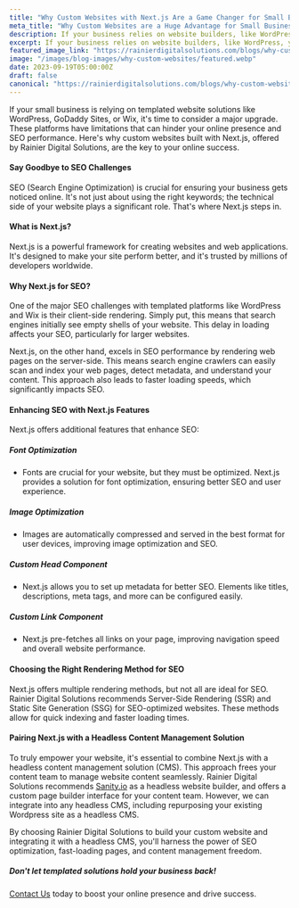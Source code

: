 ```yaml
---
title: "Why Custom Websites with Next.js Are a Game Changer for Small Businesses"
meta_title: "Why Custom Websites are a Huge Advantage for Small Businesses - Faster Loading - Better SEO | RDS"
description: If your business relies on website builders, like WordPress, you are severely hindering your ability to be found online. Learn how upgrading your website can boost your rankings on Google.
excerpt: If your business relies on website builders, like WordPress, you are severely hindering your ability to be found online. Learn how upgrading your website can boost your rankings on Google through higher performance and optimized SEO.
featured_image_link: "https://rainierdigitalsolutions.com/blogs/why-custom-websites-are-a-game-changer-for-small-business-owners"
image: "/images/blog-images/why-custom-websites/featured.webp"
date: 2023-09-19T05:00:00Z
draft: false
canonical: "https://rainierdigitalsolutions.com/blogs/why-custom-websites-are-a-game-changer-for-small-business-owners"
---
```


If your small business is relying on templated website solutions like WordPress, GoDaddy Sites, or Wix, it's time to consider a major upgrade. These platforms have limitations that can hinder your online presence and SEO performance. Here's why custom websites built with Next.js, offered by Rainier Digital Solutions, are the key to your online success.

#### Say Goodbye to SEO Challenges

SEO (Search Engine Optimization) is crucial for ensuring your business gets noticed online. It's not just about using the right keywords; the technical side of your website plays a significant role. That's where Next.js steps in.

#### What is Next.js?

Next.js is a powerful framework for creating websites and web applications. It's designed to make your site perform better, and it's trusted by millions of developers worldwide.

#### Why Next.js for SEO?

One of the major SEO challenges with templated platforms like WordPress and Wix is their client-side rendering. Simply put, this means that search engines initially see empty shells of your website. This delay in loading affects your SEO, particularly for larger websites.

Next.js, on the other hand, excels in SEO performance by rendering web pages on the server-side. This means search engine crawlers can easily scan and index your web pages, detect metadata, and understand your content. This approach also leads to faster loading speeds, which significantly impacts SEO.

#### Enhancing SEO with Next.js Features

Next.js offers additional features that enhance SEO:

##### Font Optimization

- Fonts are crucial for your website, but they must be optimized. Next.js provides a solution for font optimization, ensuring better SEO and user experience.

##### Image Optimization

- Images are automatically compressed and served in the best format for user devices, improving image optimization and SEO.

##### Custom Head Component

- Next.js allows you to set up metadata for better SEO. Elements like titles, descriptions, meta tags, and more can be configured easily.

##### Custom Link Component

- Next.js pre-fetches all links on your page, improving navigation speed and overall website performance.

#### Choosing the Right Rendering Method for SEO

Next.js offers multiple rendering methods, but not all are ideal for SEO. Rainier Digital Solutions recommends Server-Side Rendering (SSR) and Static Site Generation (SSG) for SEO-optimized websites. These methods allow for quick indexing and faster loading times.

#### Pairing Next.js with a Headless Content Management Solution

To truly empower your website, it's essential to combine Next.js with a headless content management solution (CMS). This approach frees your content team to manage website content seamlessly. Rainier Digital Solutions recommends <a href="https://sanity.io" target="_blank" className="font-bold text-primary hover:text-primary/50">Sanity.io</a> as a headless website builder, and offers a custom page builder interface for your content team. However, we can integrate into any headless CMS, including repurposing your existing Wordpress site as a headless CMS.

By choosing Rainier Digital Solutions to build your custom website and integrating it with a headless CMS, you'll harness the power of SEO optimization, fast-loading pages, and content management freedom.

##### Don't let templated solutions hold your business back!

<a href="/contact" className="font-bold text-primary hover:text-primary/50">Contact Us</a> today to boost your online presence and drive success.
